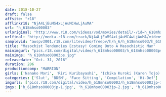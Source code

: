```yaml
---
date: 2018-10-27
draft: false
affsite: "r18"
afflinkr18: "NjA4LjEuMS4xLjAuMC4wLjAuMA"
url: "h_618mhso00003"
urloriginal: "http://www.r18.com/videos/vod/movies/detail/-/id=h_618mhso00003"
urlfinal: "http://media.r18.com/track/NjA4LjEuMS4xLjAuMC4wLjAuMA/videos/vod/movies/detail/-/id=h_618mhso00003"
samplevid: "awspv3001.r18.com/litevideo/freepv/h/h_6/h_618mhso003/h_618mhso003_dmb_w.mp4"
title: "Masochist Tendencies Ecstasy! Coming Onto A Masochistic Man"
mainimgurl: "pics.r18.com/digital/video/h_618mhso00003/h_618mhso00003ps.jpg"
mainimgs: "h_618mhso00003ps.jpg"
releasedate: "Oct. 31, 2016"
duration: 286
productioncomp: "MARRION"
girls: ['Nanako Mori', 'Riri Kuribayashi', 'Ichika Kuroki (Karen Tojo)', 'Shizuka Kano', 'Kana Ohori', 'Momoka Nishina', 'Sae Aihara']
categories: ['Slut', 'BDSM', 'Face Sitting', 'Compilation', 'Hi-Def']
imgurls: ['pics.r18.com/digital/video/h_618mhso00003/h_618mhso00003jp-1.jpg', 'pics.r18.com/digital/video/h_618mhso00003/h_618mhso00003jp-2.jpg', 'pics.r18.com/digital/video/h_618mhso00003/h_618mhso00003jp-3.jpg', 'pics.r18.com/digital/video/h_618mhso00003/h_618mhso00003jp-4.jpg', 'pics.r18.com/digital/video/h_618mhso00003/h_618mhso00003jp-5.jpg', 'pics.r18.com/digital/video/h_618mhso00003/h_618mhso00003jp-6.jpg', 'pics.r18.com/digital/video/h_618mhso00003/h_618mhso00003jp-7.jpg', 'pics.r18.com/digital/video/h_618mhso00003/h_618mhso00003jp-8.jpg', 'pics.r18.com/digital/video/h_618mhso00003/h_618mhso00003jp-9.jpg', 'pics.r18.com/digital/video/h_618mhso00003/h_618mhso00003jp-10.jpg', 'pics.r18.com/digital/video/h_618mhso00003/h_618mhso00003jp-11.jpg', 'pics.r18.com/digital/video/h_618mhso00003/h_618mhso00003jp-12.jpg', 'pics.r18.com/digital/video/h_618mhso00003/h_618mhso00003jp-13.jpg', 'pics.r18.com/digital/video/h_618mhso00003/h_618mhso00003jp-14.jpg', 'pics.r18.com/digital/video/h_618mhso00003/h_618mhso00003jp-15.jpg', 'pics.r18.com/digital/video/h_618mhso00003/h_618mhso00003jp-16.jpg', 'pics.r18.com/digital/video/h_618mhso00003/h_618mhso00003jp-17.jpg', 'pics.r18.com/digital/video/h_618mhso00003/h_618mhso00003jp-18.jpg', 'pics.r18.com/digital/video/h_618mhso00003/h_618mhso00003jp-19.jpg', 'pics.r18.com/digital/video/h_618mhso00003/h_618mhso00003jp-20.jpg']
imgs: ['h_618mhso00003jp-1.jpg', 'h_618mhso00003jp-2.jpg', 'h_618mhso00003jp-3.jpg', 'h_618mhso00003jp-4.jpg', 'h_618mhso00003jp-5.jpg', 'h_618mhso00003jp-6.jpg', 'h_618mhso00003jp-7.jpg', 'h_618mhso00003jp-8.jpg', 'h_618mhso00003jp-9.jpg', 'h_618mhso00003jp-10.jpg', 'h_618mhso00003jp-11.jpg', 'h_618mhso00003jp-12.jpg', 'h_618mhso00003jp-13.jpg', 'h_618mhso00003jp-14.jpg', 'h_618mhso00003jp-15.jpg', 'h_618mhso00003jp-16.jpg', 'h_618mhso00003jp-17.jpg', 'h_618mhso00003jp-18.jpg', 'h_618mhso00003jp-19.jpg', 'h_618mhso00003jp-20.jpg']
---
```

